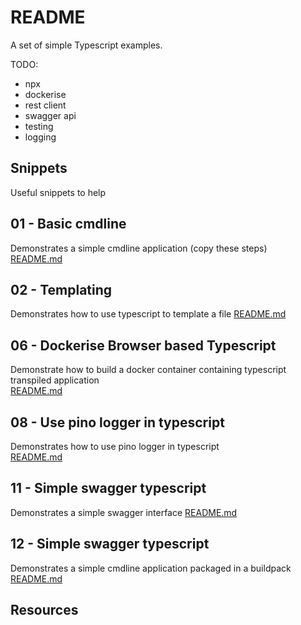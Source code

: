 # README
A set of simple Typescript examples. 

TODO:
* npx
* dockerise
* rest client
* swagger api
* testing 
* logging

## Snippets
Useful snippets to help


## 01 - Basic cmdline 
Demonstrates a simple cmdline application (copy these steps)  
[README.md](./01_basic_cmdline/README.md)  

## 02 - Templating
Demonstrates how to use typescript to template a file
[README.md](./02_templating/README.md)  

## 06 - Dockerise Browser based Typescript
Demonstrate how to build a docker container containing typescript transpiled application  
[README.md](./06_dockerise_browser_typescript/README.md)  

## 08 - Use pino logger in typescript
Demonstrates how to use pino logger in typescript  
[README.md](./08_pino_logger/README.md)  

## 11 - Simple swagger typescript
Demonstrates a simple swagger interface 
[README.md](./11_simple_swagger/README.md) 

## 12 - Simple swagger typescript
Demonstrates a simple cmdline application packaged in a buildpack
[README.md](./12_buildpack/README.md) 

## Resources


